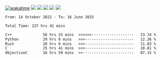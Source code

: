 [![wakatime](https://wakatime.com/badge/user/368879df-dc38-4b1a-86c4-8a2054a0e074.svg)](https://wakatime.com/@368879df-dc38-4b1a-86c4-8a2054a0e074)
<img src="https://img.shields.io/badge/Windows-0078D6?style=flat&logo=Windows&logoColor=white">
<img src="https://img.shields.io/badge/IntelliJ_IDEA-000000.svg?style=flat&logo=IntelliJ-IDEA&logoColor=white">
<img src="https://img.shields.io/badge/CLion-000000.svg?style=flat&logo=CLion&logoColor=white">
<img src="https://img.shields.io/badge/Visual_Studio_Code-007ACC?style=flat&logo=Visual-Studio-Code&logoColor=white">
<img src="https://img.shields.io/badge/Discord-5865F2?label=kano42&style=flat&logo=discord&logoColor=white">
<br>


<!--START_SECTION:waka-->

```txt
From: 14 October 2022 - To: 16 June 2025

Total Time: 237 hrs 41 mins

C++              56 hrs 25 mins  >>>>>>-------------------   23.74 %
Python           29 hrs 8 mins   >>>----------------------   12.26 %
Rust             28 hrs 6 mins   >>>----------------------   11.83 %
C                25 hrs 41 mins  >>>----------------------   10.81 %
ObjectiveC       16 hrs 59 mins  >>-----------------------   07.15 %
```

<!--END_SECTION:waka-->
